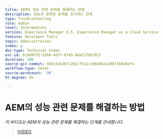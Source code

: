 ```yaml
---
title: AEM의 성능 관련 문제를 해결하는 방법
description: 성능과 관련된 문제를 조사하는 단계
type: Troubleshooting
role: Admin
level: Intermediate
version: Experience Manager 6.5, Experience Manager as a Cloud Service
feature: Developer Tools
topic: Administration
index: y
doc-type: Technical Video
exl-id: 6cb60f32-d366-4677-8745-9da7176b782f
duration: 106
source-git-commit: 48433a5367c281cf5a1c106b08a1306f1b0e8ef4
workflow-type: tm+mt
source-wordcount: '36'
ht-degree: 0%

---
```


# AEM의 성능 관련 문제를 해결하는 방법

*이 비디오는 AEM의 성능 관련 문제를 해결하는 단계를 안내합니다.*

>[!VIDEO](https://video.tv.adobe.com/v/335472?quality=12&learn=on)

